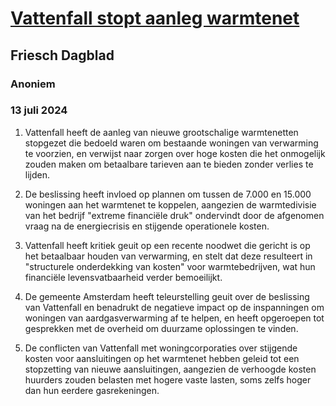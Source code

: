# [Vattenfall stopt aanleg warmtenet](https://advance.lexis.com/api/document?collection=news&id=urn:contentItem:6CG5-CTW1-JC6P-V0CD-00000-00&context=1519360)
## Friesch Dagblad
### Anoniem
### 13 juli 2024

1. Vattenfall heeft de aanleg van nieuwe grootschalige warmtenetten stopgezet die bedoeld waren om bestaande woningen van verwarming te voorzien, en verwijst naar zorgen over hoge kosten die het onmogelijk zouden maken om betaalbare tarieven aan te bieden zonder verlies te lijden.

2. De beslissing heeft invloed op plannen om tussen de 7.000 en 15.000 woningen aan het warmtenet te koppelen, aangezien de warmtedivisie van het bedrijf "extreme financiële druk" ondervindt door de afgenomen vraag na de energiecrisis en stijgende operationele kosten.

3. Vattenfall heeft kritiek geuit op een recente noodwet die gericht is op het betaalbaar houden van verwarming, en stelt dat deze resulteert in "structurele onderdekking van kosten" voor warmtebedrijven, wat hun financiële levensvatbaarheid verder bemoeilijkt.

4. De gemeente Amsterdam heeft teleurstelling geuit over de beslissing van Vattenfall en benadrukt de negatieve impact op de inspanningen om woningen van aardgasverwarming af te helpen, en heeft opgeroepen tot gesprekken met de overheid om duurzame oplossingen te vinden.

5. De conflicten van Vattenfall met woningcorporaties over stijgende kosten voor aansluitingen op het warmtenet hebben geleid tot een stopzetting van nieuwe aansluitingen, aangezien de verhoogde kosten huurders zouden belasten met hogere vaste lasten, soms zelfs hoger dan hun eerdere gasrekeningen.